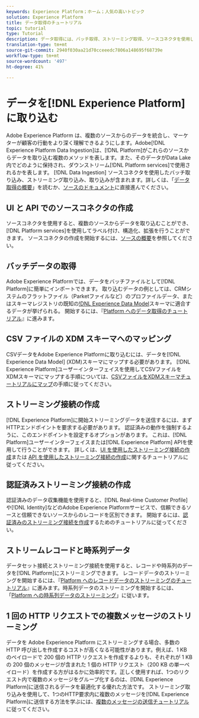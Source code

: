 ```yaml
---
keywords: Experience Platform；ホーム；人気の高いトピック
solution: Experience Platform
title: データ取得のチュートリアル
topic: tutorial
type: Tutorial
description: データ取得には、バッチ取得、ストリーミング取得、ソースコネクタを使用した取得が含まれます。
translation-type: tm+mt
source-git-commit: 2940f030aa21d70cceeedc7806a148695f68739e
workflow-type: tm+mt
source-wordcount: '497'
ht-degree: 41%

---
```



# データを[!DNL Experience Platform]に取り込む

Adobe Experience Platform は、複数のソースからのデータを統合し、マーケターが顧客の行動をより深く理解できるようにします。Adobe[!DNL Experience Platform Data Ingestion]は、[!DNL Platform]がこれらのソースからデータを取り込む複数のメソッドを表します。また、そのデータがData Lake内でどのように保持され、ダウンストリーム[!DNL Platform services]で使用されるかを表します。 [!DNL Data Ingestion] ソースコネクタを使用したバッチ取り込み、ストリーミング取り込み、取り込みが含まれます。詳しくは、「[データ取得の概要](../ingestion/home.md)」を読むか、[ソースのドキュメント](../sources/home.md)に直接進んでください。

## UI と API でのソースコネクタの作成

ソースコネクタを使用すると、複数のソースからデータを取り込むことができ、[!DNL Platform services]を使用してラベル付け、構造化、拡張を行うことができます。 ソースコネクタの作成を開始するには、[ソースの概要](../sources/home.md)を参照してください。

## バッチデータの取得

Adobe Experience Platformでは、データをバッチファイルとして[!DNL Platform]に簡単にインポートできます。 取り込むデータの例としては、CRMシステムのフラットファイル（Parketファイルなど）のプロファイルデータ、またはスキーマレジストリの既知の[!DNL Experience Data Model](XDM)スキーマに適合するデータが挙げられる。 開始するには、『[Platform へのデータ取得のチュートリアル](../ingestion/tutorials/ingest-batch-data.md)』に進みます。

## CSV ファイルの XDM スキーマへのマッピング

CSVデータをAdobe Experience Platformに取り込むには、データを[!DNL Experience Data Model] (XDM)スキーマにマップする必要があります。 [!DNL Experience Platform]ユーザーインターフェイスを使用してCSVファイルをXDMスキーマにマップする手順については、[CSVファイルをXDMスキーマチュートリアルにマップ](../ingestion/tutorials/map-a-csv-file.md)の手順に従ってください。

## ストリーミング接続の作成

[!DNL Experience Platform]に開始ストリーミングデータを送信するには、まずHTTPエンドポイントを要求する必要があります。 認証済みの動作を強制するように、このエンドポイントを設定するオプションがあります。 これは、[!DNL Platform]ユーザーインターフェイスまたは[!DNL Experience Platform] APIを使用して行うことができます。 詳しくは、[UI を使用したストリーミング接続の作成](../ingestion/tutorials/create-streaming-connection-ui.md)または [API を使用したストリーミング接続の作成](../ingestion/tutorials/create-streaming-connection.md)に関するチュートリアルに従ってください。

## 認証済みストリーミング接続の作成

認証済みのデータ収集機能を使用すると、[!DNL Real-time Customer Profile]や[!DNL Identity]などのAdobe Experience Platformサービスで、信頼できるソースと信頼できないソースからのレコードを区別できます。 開始するには、[認証済みのストリーミング接続を作成](../ingestion/tutorials/create-authenticated-streaming-connection.md)するためのチュートリアルに従ってください。

## ストリームレコードと時系列データ

データセット接続とストリーミング接続を使用すると、レコードや時系列のデータを[!DNL Platform]にストリーミングできます。 レコードデータのストリーミングを開始するには、『[Platform へのレコードデータのストリーミングのチュートリアル](../ingestion/tutorials/streaming-record-data.md)』に進みます。時系列データのストリーミングを開始するには、「[Platform への時系列データのストリーミング](../ingestion/tutorials/streaming-time-series-data.md)」に従います。

## 1 回の HTTP リクエストでの複数メッセージのストリーミング

データを Adobe Experience Platform にストリーミングする場合、多数の HTTP 呼び出しを作成するコストが高くなる可能性があります。例えば、1 KB のペイロードで 200 個の HTTP リクエストを作成するよりも、それぞれが 1 KB の 200 個のメッセージが含まれた 1 個の HTTP リクエスト（200 KB の単一ペイロード）を作成する方がはるかに効率的です。正しく使用すれば、1つのリクエスト内で複数のメッセージをグループ化するのは、[!DNL Experience Platform]に送信されるデータを最適化する優れた方法です。 ストリーミング取り込みを使用して、1つのHTTP要求内に複数のメッセージを[!DNL Experience Platform]に送信する方法を学ぶには、[複数のメッセージの送信チュートリアル](../ingestion/tutorials/streaming-multiple-messages.md)に従ってください。



